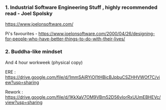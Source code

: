 ### 1. Industrial Software Engineering Stuff , highly recommended read - Joel Spolsky

https://www.joelonsoftware.com/

Pi's favourites - https://www.joelonsoftware.com/2000/04/26/designing-for-people-who-have-better-things-to-do-with-their-lives/

### 2. Buddha-like mindset

And 4 hour workweek (physical copy)

ERE : https://drive.google.com/file/d/1mmSAiRYiOl1tHBicBJpbuCSZHHVWOf7C/view?usp=sharing

Rework : https://drive.google.com/file/d/1KkXaV7OM9VBm52D56vIorRxUUmEBHEVc/view?usp=sharing
